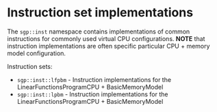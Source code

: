 # Instruction set implementations

The `sgp::inst` namespace contains implementations of common instructions for commonly used virtual CPU configurations. **NOTE** that instruction implementations are often specific particular CPU + memory model configuration.

Instruction sets:

- `sgp::inst::lfpbm` - Instruction implementations for the LinearFunctionsProgramCPU + BasicMemoryModel
- `sgp::inst::lpbm` - Instruction implementations for the LinearFunctionsProgramCPU + BasicMemoryModel